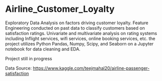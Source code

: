 # Airline_Customer_Loyalty

Exploratory Data Analysis on factors driving customer loyalty. Feature Engineering conducted on past data to classify customers based on satisfaction ratings.
Univariate and multivariate analysis on rating systems including Inflight services, wifi services, online booking services, etc. the project utilizes Python 
Pandas, Numpy, Scipy, and Seaborn on a Jupyter notebook for data cleaning and EDA.

Project still in progress

Data Source: https://www.kaggle.com/teejmahal20/airline-passenger-satisfaction
